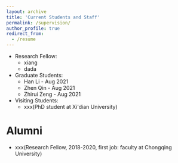 ```yaml
---
layout: archive
title: 'Current Students and Staff'
permalink: /supervision/
author_profile: true
redirect_from:
  - /resume
---
```


* Research Fellow:
  * xiang
  * dada
* Graduate Students:  
  * Han Li - Aug 2021
  * Zhen Qin - Aug 2021
  * Zhirui Zeng - Aug 2021
* Visiting Students:
  * xxx(PhD student at Xi'dian University)    

# Alumni

* xxx(Research Fellow, 2018-2020, first job: faculty at Chongqing University)    

